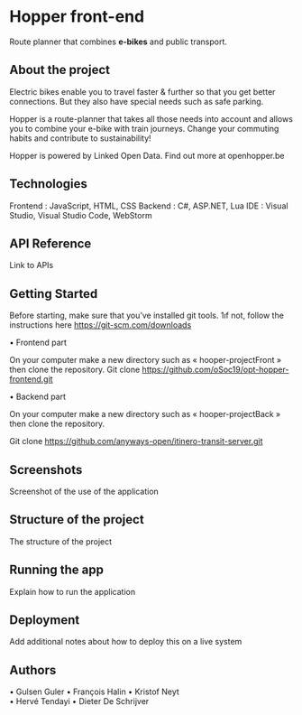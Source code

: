 <h1>Hopper front-end</h1>

Route planner that combines <b>e-bikes</b> and public transport.

<h2>About the project</h2>

Electric bikes enable you to travel faster & further so that you get better connections. But they also have special needs such as safe parking.

Hopper is a route-planner that takes all those needs into account and allows you to combine your e-bike with train journeys. Change your commuting habits and contribute to sustainability!

Hopper is powered by Linked Open Data. Find out more at openhopper.be 

<h2>Technologies</h2>
Frontend : JavaScript, HTML, CSS
Backend : C#, ASP.NET, Lua
IDE : Visual Studio, Visual Studio Code, WebStorm

<h2>API Reference</h2>
Link to APIs

<h2>Getting Started</h2>

Before starting, make sure that you’ve installed git tools. 1ıf not, follow the instructions here  https://git-scm.com/downloads

•	Frontend part

On your computer make a new directory such as « hooper-projectFront » then clone the repository.
Git clone https://github.com/oSoc19/opt-hopper-frontend.git

•	Backend part

On your computer make a new directory such as « hooper-projectBack » then clone the repository.

Git clone https://github.com/anyways-open/itinero-transit-server.git


<h2>Screenshots</h2>

Screenshot of the use of the application

<h2>Structure of the project</h2>

The structure of the project


<h2>Running the app</h2>

Explain how to run the application

<h2>Deployment</h2>

Add additional notes about how to deploy this on a live system

<h2>Authors</h2>

•	Gulsen Guler
•	François Halin
•	Kristof Neyt  
•	Hervé Tendayi
•	Dieter De Schrijver




